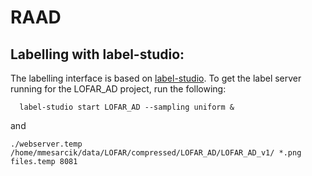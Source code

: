 # RAAD


## Labelling with label-studio:
The labelling interface is based on [label-studio](https://labelstud.io/). To get the label server running for the LOFAR_AD project, run the following:
```
  label-studio start LOFAR_AD --sampling uniform &
```
and
```
./webserver.temp /home/mmesarcik/data/LOFAR/compressed/LOFAR_AD/LOFAR_AD_v1/ *.png files.temp 8081
````
